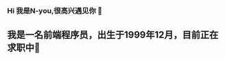 ### Hi 我是N-you,很高兴遇见你 👋
  ## 我是一名前端程序员，出生于1999年12月，目前正在求职中💬
<!--
**Luqianyou/Luqianyou** is a ✨ _special_ ✨ repository because its `README.md` (this file) appears on your GitHub profile.

Here are some ideas to get you started:

- 🔭 I’m currently working on ...
- 🌱 I’m currently learning ...
- 👯 I’m looking to collaborate on ...
- 🤔 I’m looking for help with ...
- 💬 Ask me about ...
- 📫 How to reach me: ...
- 😄 Pronouns: ...
- ⚡ Fun fact: ...
-->
